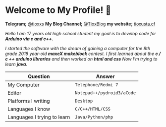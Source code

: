 # Welcome to My Profile! 👋

**Telegram;** [@tioxxs](https://t.me/tioxxs)
**My Blog Channel;** [@TioxBlog](https://t.me/tioxblog)
**my website;** [tioxusta.cf](https://www.tioxusta.cf)

*Hello I am 17 years old high school student my goal is to develop code for **Arduino via c and c++**.*


*I started the software 
with the dream of gaining a computer for the 8th grade 2018 year-old **maxeX makeblock** contest. I first learned about the **c / c ++ arduino libraries** and then worked on **html and css** Now I'm trying to learn **java**.*



Question | Answer
--- | --- 
My Computer  | `Telephone/Redmi 7`
Editor  | `Notepad++/pydroid3/aCode`
Platforms I writing | `Desktop`
Languages I know  | `C/C++/HTML/CSS`
Languages I trying to learn | `Java/Python/php`
